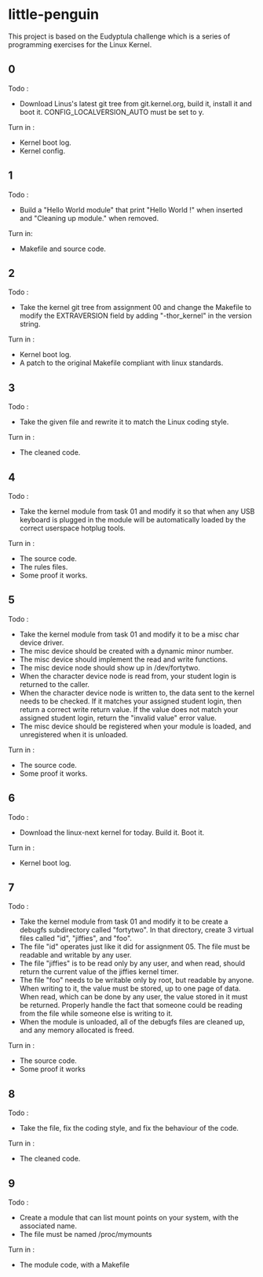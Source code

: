# little-penguin

This project is based on the Eudyptula challenge which is a series of programming exercises for the Linux Kernel.

## 0

Todo :
* Download Linus's latest git tree from git.kernel.org, build it, install it and boot it.  CONFIG_LOCALVERSION_AUTO must be set to y.

Turn in :
* Kernel boot log.
* Kernel config.

## 1

Todo :
* Build a "Hello World module" that print "Hello World !" when inserted and "Cleaning up module." when removed.

Turn in:
* Makefile and source code.

## 2

Todo :
* Take the kernel git tree from assignment 00 and change the Makefile to modify the EXTRAVERSION field by adding "-thor_kernel" in the version string.

Turn in :
* Kernel boot log.
* A patch to the original Makefile compliant with linux standards.

## 3

Todo :
* Take the given file and rewrite it to match the Linux coding style.

Turn in :
* The cleaned code.

## 4

Todo :
* Take the kernel module from task 01 and modify it so that when any USB keyboard is plugged in the module will be automatically loaded by the correct userspace hotplug tools.

Turn in :
* The source code.
* The rules files.
* Some proof it works.

## 5

Todo :
* Take the kernel module from task 01 and modify it to be a misc char device driver.
* The misc device should be created with a dynamic minor number.
* The misc device should implement the read and write functions.
* The misc device node should show up in /dev/fortytwo.
* When the character device node is read from, your student login is returned to the caller.
* When the character device node is written to, the data sent to the kernel needs to be checked. If it matches your assigned student login, then return a correct write return value. If the value does not match your assigned student login, return the "invalid value" error value.
* The misc device should be registered when your module is loaded, and unregistered when it is unloaded.

Turn in :
* The source code.
* Some proof it works.

## 6

Todo :
* Download the linux-next kernel for today. Build it. Boot it.

Turn in :
* Kernel boot log.

## 7

Todo :
* Take the kernel module from task 01 and modify it to be create a debugfs subdirectory called "fortytwo". In that directory, create 3 virtual files called "id", "jiffies", and "foo".
* The file "id" operates just like it did for assignment 05. The file must be readable and writable by any user.
* The file "jiffies" is to be read only by any user, and when read, should return the current value of the jiffies kernel timer.
* The file "foo" needs to be writable only by root, but readable by anyone. When writing to it, the value must be stored, up to one page of data. When read, which can be done by any user, the value stored in it must be returned. Properly handle the fact that someone could be reading from the file while someone else is writing to it.
* When the module is unloaded, all of the debugfs files are cleaned up, and any memory allocated is freed.

Turn in :
* The source code.
* Some proof it works

## 8

Todo :
* Take the file, fix the coding style, and fix the behaviour of the code.

Turn in :
* The cleaned code.

## 9

Todo :
* Create a module that can list mount points on your system, with the associated
name.
* The file must be named /proc/mymounts

Turn in :
* The module code, with a Makefile
